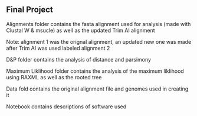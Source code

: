 ## Final Project 

Alignments folder 
contains the fasta alignment used for analysis (made with Clustal W & msucle) as well as the updated Trim AI alignment 

Note: alignment 1 was the orignal alignment, an updated new one was made after Trim AI was used labeled alignment 2

D&P folder contains the analysis of distance and parsimony

Maximum Liklihood folder contains the analysis of the maximum liklihood using RAXML as well as the rooted tree

Data fold contains the original alignment file and genomes used in creating it 

Notebook contains descriptions of software used 
